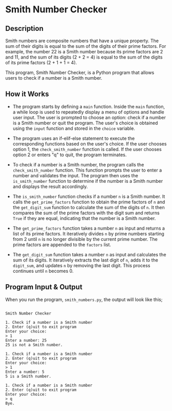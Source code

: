 # Smith Number Checker

## Description

Smith numbers are composite numbers that have a unique property. The sum of their digits is equal to the sum of the digits of their prime factors. For example, the number 22 is a Smith number because its prime factors are 2 and 11, and the sum of its digits (2 + 2 = 4) is equal to the sum of the digits of its prime factors (2 + 1 + 1 = 4).

This program, Smith Number Checker, is a Python program that allows users to check if a number is a Smith number.

## How it Works

- The program starts by defining a `main` function. Inside the `main` function, a while loop is used to repeatedly display a menu of options and handle user input. The user is prompted to choose an option: check if a number is a Smith number or quit the program. The user's choice is obtained using the `input` function and stored in the `choice` variable.

- The program uses an if-elif-else statement to execute the corresponding functions based on the user's choice. If the user chooses option 1, the `check_smith_number` function is called. If the user chooses option 2 or enters "q" to quit, the program terminates.

- To check if a number is a Smith number, the program calls the `check_smith_number` function. This function prompts the user to enter a number and validates the input. The program then uses the `is_smith_number` function to determine if the number is a Smith number and displays the result accordingly.

- The `is_smith_number` function checks if a number `n` is a Smith number. It calls the `get_prime_factors` function to obtain the prime factors of `n` and the `get_digit_sum` function to calculate the sum of the digits of `n`. It then compares the sum of the prime factors with the digit sum and returns `True` if they are equal, indicating that the number is a Smith number.

- The `get_prime_factors` function takes a number `n` as input and returns a list of its prime factors. It iteratively divides `n` by prime numbers starting from 2 until `n` is no longer divisible by the current prime number. The prime factors are appended to the `factors` list.

- The `get_digit_sum` function takes a number `n` as input and calculates the sum of its digits. It iteratively extracts the last digit of `n`, adds it to the `digit_sum`, and updates `n` by removing the last digit. This process continues until `n` becomes 0.


## Program Input & Output

When you run the program, `smith_numbers.py`, the output will look like this;

```

Smith Number Checker

1. Check if a number is a Smith number
2. Enter (q)uit to exit program
Enter your choice:
> 1
Enter a number: 25
25 is not a Smith number.

1. Check if a number is a Smith number
2. Enter (q)uit to exit program
Enter your choice:
> 1
Enter a number: 5
5 is a Smith number.

1. Check if a number is a Smith number
2. Enter (q)uit to exit program
Enter your choice:
> q
Bye.
```